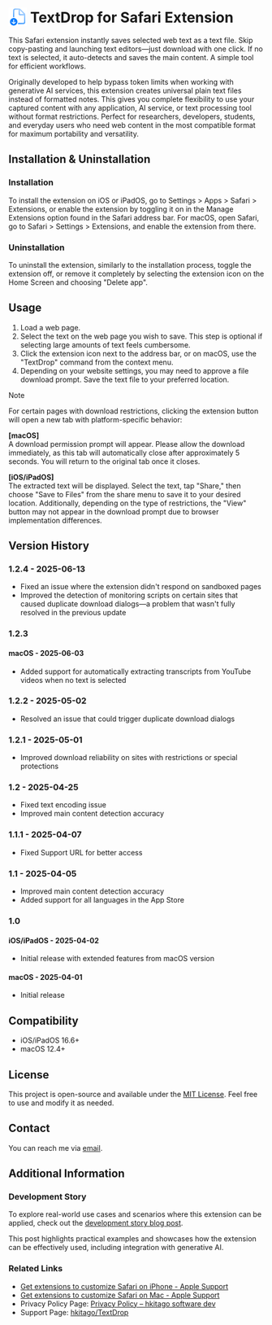 # <img src="https://raw.githubusercontent.com/hkitago/TextDrop/refs/heads/main/Shared%20(App)/Resources/Icon.png" height="36" valign="bottom"/> TextDrop for Safari Extension

This Safari extension instantly saves selected web text as a text file. Skip copy-pasting and launching text editors—just download with one click. If no text is selected, it auto-detects and saves the main content. A simple tool for efficient workflows.

Originally developed to help bypass token limits when working with generative AI services, this extension creates universal plain text files instead of formatted notes. This gives you complete flexibility to use your captured content with any application, AI service, or text processing tool without format restrictions. Perfect for researchers, developers, students, and everyday users who need web content in the most compatible format for maximum portability and versatility.

## Installation & Uninstallation

### Installation

To install the extension on iOS or iPadOS, go to Settings > Apps > Safari > Extensions, or enable the extension by toggling it on in the Manage Extensions option found in the Safari address bar.
For macOS, open Safari, go to Safari > Settings > Extensions, and enable the extension from there.

### Uninstallation

To uninstall the extension, similarly to the installation process, toggle the extension off, or remove it completely by selecting the extension icon on the Home Screen and choosing "Delete app".

## Usage

1. Load a web page.
2. Select the text on the web page you wish to save. This step is optional if selecting large amounts of text feels cumbersome.
3. Click the extension icon next to the address bar, or on macOS, use the "TextDrop" command from the context menu.
4. Depending on your website settings, you may need to approve a file download prompt. Save the text file to your preferred location.

> [!NOTE]
> For certain pages with download restrictions, clicking the extension button will open a new tab with platform-specific behavior:
> 
> **[macOS]**  
> A download permission prompt will appear. Please allow the download immediately, as this tab will automatically close after approximately 5 seconds. You will return to the original tab once it closes.
> 
> **[iOS/iPadOS]**  
> The extracted text will be displayed. Select the text, tap "Share," then choose "Save to Files" from the share menu to save it to your desired location. Additionally, depending on the type of restrictions, the "View" button may not appear in the download prompt due to browser implementation differences.

## Version History

### 1.2.4 - 2025-06-13

- Fixed an issue where the extension didn't respond on sandboxed pages
- Improved the detection of monitoring scripts on certain sites that caused duplicate download dialogs—a problem that wasn't fully resolved in the previous update

### 1.2.3

#### **macOS** - 2025-06-03

- Added support for automatically extracting transcripts from YouTube videos when no text is selected

### 1.2.2 - 2025-05-02

- Resolved an issue that could trigger duplicate download dialogs

### 1.2.1 - 2025-05-01

- Improved download reliability on sites with restrictions or special protections

### 1.2 - 2025-04-25

- Fixed text encoding issue
- Improved main content detection accuracy

### 1.1.1 - 2025-04-07

- Fixed Support URL for better access

### 1.1 - 2025-04-05

- Improved main content detection accuracy
- Added support for all languages in the App Store

### 1.0

#### **iOS/iPadOS** - 2025-04-02

- Initial release with extended features from macOS version

#### **macOS** - 2025-04-01

- Initial release

## Compatibility

- iOS/iPadOS 16.6+
- macOS 12.4+

## License

This project is open-source and available under the [MIT License](LICENSE). Feel free to use and modify it as needed.

## Contact

You can reach me via [email](mailto:hkitago@icloud.com?subject=Support%20for%20TextDrop).

## Additional Information

### Development Story

To explore real-world use cases and scenarios where this extension can be applied, check out the [development story blog post](https://hkitago.com/2025/04/textdrop-dev-story/).

This post highlights practical examples and showcases how the extension can be effectively used, including integration with generative AI.

### Related Links

- [Get extensions to customize Safari on iPhone - Apple Support](https://support.apple.com/guide/iphone/iphab0432bf6/18.0/ios/18.0)
- [Get extensions to customize Safari on Mac - Apple Support](https://support.apple.com/guide/safari/get-extensions-sfri32508/mac)
- Privacy Policy Page: [Privacy Policy – hkitago software dev](https://hkitago.com/privacy-policy/)
- Support Page: [hkitago/TextDrop](https://github.com/hkitago/ColorMark/)
